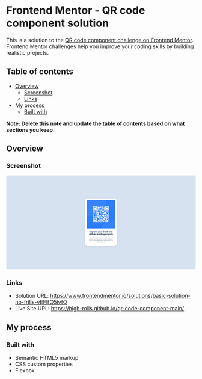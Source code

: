 # Frontend Mentor - QR code component solution

This is a solution to the [QR code component challenge on Frontend Mentor](https://www.frontendmentor.io/challenges/qr-code-component-iux_sIO_H). Frontend Mentor challenges help you improve your coding skills by building realistic projects. 

## Table of contents

- [Overview](#overview)
  - [Screenshot](#screenshot)
  - [Links](#links)
- [My process](#my-process)
  - [Built with](#built-with)

**Note: Delete this note and update the table of contents based on what sections you keep.**

## Overview

### Screenshot

![](./screenshot.png)

### Links

- Solution URL: https://www.frontendmentor.io/solutions/basic-solution-no-frills-vEFBO5ivfQ
- Live Site URL: https://high-rolls.github.io/qr-code-component-main/

## My process

### Built with

- Semantic HTML5 markup
- CSS custom properties
- Flexbox
